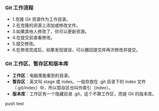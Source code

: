 
### Git 工作流程
- 1.克隆 Git 资源作为工作目录。
- 2.在克隆的资源上添加或修改文件。
- 3.如果其他人修改了，你可以更新资源。
- 4.在提交前查看修改。
- 5.提交修改。
- 6.在修改完成后，如果发现错误，可以撤回提交并再次修改并提交。

### Git 工作区、暂存区和版本库
- **工作区**：电脑里能看到的目录。
- **暂存区**：英文叫 stage 或 index。一般存放在 .git 目录下的 index 文件（.git/index）中，所以暂存区也叫作索引（index）。
- **版本库**：工作区有一个隐藏目录 .git，这个不算工作区，而是 Git 的版本库。



push test